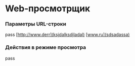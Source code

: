 # Web-просмотрщик

### Параметры URL-строки

pass
[http://www.derr](ksjdalksdjladal) 
[www.ru](sdsadassa)

### Действия в режиме просмотра

pass